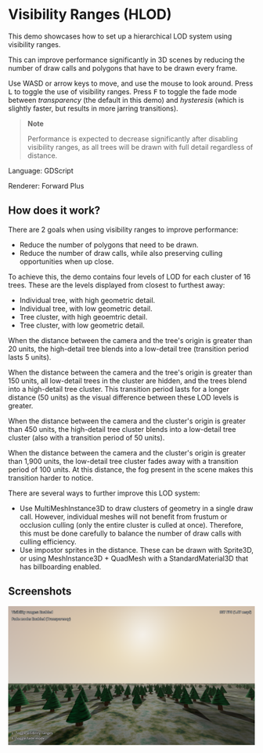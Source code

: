 # Visibility Ranges (HLOD)

This demo showcases how to set up a hierarchical LOD system using visibility ranges.

This can improve performance significantly in 3D scenes by reducing the number of
draw calls and polygons that have to be drawn every frame.

Use WASD or arrow keys to move, and use the mouse to look around. Press
<kbd>L</kbd> to toggle the use of visibility ranges. Press <kbd>F</kbd> to
toggle the fade mode between *transparency* (the default in this demo) and
*hysteresis* (which is slightly faster, but results in more jarring
transitions).

> **Note**
>
> Performance is expected to decrease significantly after disabling visibility ranges,
> as all trees will be drawn with full detail regardless of distance.

Language: GDScript

Renderer: Forward Plus

## How does it work?

There are 2 goals when using visibility ranges to improve performance:

- Reduce the number of polygons that need to be drawn.
- Reduce the number of draw calls, while also preserving culling opportunities when up close.

To achieve this, the demo contains four levels of LOD for each cluster of 16 trees.
These are the levels displayed from closest to furthest away:

- Individual tree, with high geometric detail.
- Individual tree, with low geometric detail.
- Tree cluster, with high geoemtric detail.
- Tree cluster, with low geometric detail.

When the distance between the camera and the tree's origin is greater than 20
units, the high-detail tree blends into a low-detail tree (transition period
lasts 5 units).

When the distance between the camera and the tree's origin is greater than 150
units, all low-detail trees in the cluster are hidden, and the trees blend into
a high-detail tree cluster. This transition period lasts for a longer distance
(50 units) as the visual difference between these LOD levels is greater.

When the distance between the camera and the cluster's origin is greater than
450 units, the high-detail tree cluster blends into a low-detail tree cluster
(also with a transition period of 50 units).

When the distance between the camera and the cluster's origin is greater than
1,900 units, the low-detail tree cluster fades away with a transition period of
100 units. At this distance, the fog present in the scene makes this transition
harder to notice.

There are several ways to further improve this LOD system:

- Use MultiMeshInstance3D to draw clusters of geometry in a single draw call.
  However, individual meshes will not benefit from frustum or occlusion culling
  (only the entire cluster is culled at once). Therefore, this must be done
  carefully to balance the number of draw calls with culling efficiency.
- Use impostor sprites in the distance. These can be drawn with Sprite3D, or
  using MeshInstance3D + QuadMesh with a StandardMaterial3D that has
  billboarding enabled.

## Screenshots

![Screenshot](screenshots/visibility_ranges.webp)

